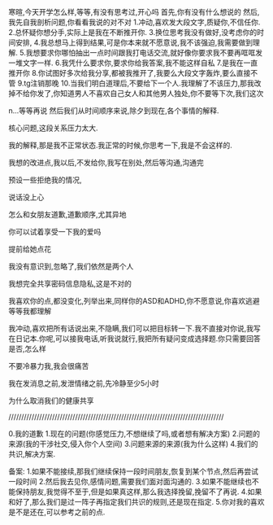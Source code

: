 寒暄,今天开学怎么样,等等,有没有思考过,开心吗
首先,你有没有什么想说的
然后,我先自我剖析问题,你看看我说的对不对
1.冲动,喜欢发大段文字,质疑你,不信任你.
2.总怀疑你想分手,实际上是我在不断推开你.
3.换位思考我没有做好,没考虑你的时间安排,
4.我总想马上得到结果,可是你本来就不愿意说,我不该强迫,我需要做到理解.
5.我想要求你哪怕抽出一点时间跟我打电话交流,就好像你要求我不要再哐哐发一堆文字一样.
6.我凭什么要求你,要求你给我答案,我不能这样自私
7.是我在一直推开你
8.你试图好多次给我分享,都被我推开了,我要么大段文字轰炸,要么直接不管
9.tg注销那晚
10.当我们明白道理后,不要给下一个人.我理解了不该压力,那我改掉不给你发了,你知道男人不喜欢自己女人和其他男人独处,你不要等下次,我们这次

n...等等再说
然后我们从时间顺序来说,除夕到现在,各个事情的解释.

核心问题,这段关系压力太大.

我的解释,那是我不正常状态.我正常的时候,你思考一下,我是不会这样的.

我想的改进点,我以后,不发给你,我写在别处,然后等沟通,沟通完

预设一些拒绝我的情况,

说话没上心

怎么和女朋友道歉,道歉顺序,尤其异地

你可以试着享受一下我的爱吗

提前给她点花

我没有意识到,忽略了,我们依然是两个人

我想完全共享密码信息隐私,这是不对的

我喜欢你的点,都没变化,列举出来,同样你的ASD和ADHD,你不愿意说,你喜欢逃避等等我都理解

我冲动,喜欢把所有话说出来,不隐瞒,我们可以把目标转一下.我不直接对你说,我写在日记本.你呢,可以接我电话,听我说就行,我把所有疑问变成选择题.你只需要回答是否,怎么样


不要冷暴力我,我会很痛苦

我在发消息之前,发泄情绪之前,先冷静至少5小时

为什么取消我们的健康共享

////////////////////////////////////////////////////////////////////////////////////

0.我的道歉
1.现在的问题(你感觉压力,不想继续了吗,或者想有解决方案)
2.问题的来源(我的干涉社交,侵入你个人空间)
3.问题来源的来源(我为什么这样)
4.我们的共识,解决方案.

备案:
1.如果不能接续,那我们继续保持一段时间朋友,恢复到某个节点,然后再尝试一段时间
2.然后我去见你,感情问题,需要我们面对面沟通的.
3.如果不能继续也不能保持朋友,我觉得不至于,但是如果真这样,那么我选择挽留,挽留不了再说.
4.如果和好了,那么我们是过一阵子再指定我们共识的规则,还是现在指定.
5.你对我的喜欢是不是还在,可以参考之前的点.
